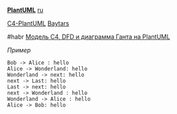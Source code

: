 [**PlantUML**](https://plantuml.com/) [ru](https://plantuml.com/ru/)

[C4-PlantUML](https://github.com/plantuml-stdlib/C4-PlantUML)
[Baytars](https://gitlab.com/Baytars/C4-PlantUML)

#habr [Модель C4, DFD и диаграмма Ганта на PlantUML](https://habr.com/ru/articles/896630/)

*Пример*
```plantuml
Bob -> Alice : hello
Alice -> Wonderland: hello
Wonderland -> next: hello
next -> Last: hello
Last -> next: hello
next -> Wonderland : hello
Wonderland -> Alice : hello
Alice -> Bob: hello
```